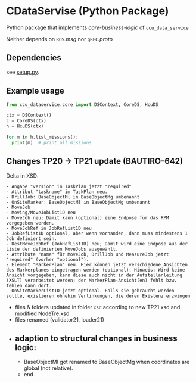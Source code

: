 # CDataServise (Python Package)

Python package that implements *core-business-logic* of `ccu_data_service`

Neither depends on `ROS`*.msg* nor `gRPC`*.proto*

## Dependencies

see [setup.py](setup.py).

## Example usage

```python
from ccu_dataservice.core import DSContext, CoreDS, HcuDS

ctx = DSContext()
c = CoreDS(ctx)
h = HcuDS(ctx)

for m in h.list_missions():
  print(m)  # print all missions
```

## Changes TP20 -> TP21 update (BAUTIRO-642)

Delta in XSD:

```text
- Angabe "version" in TaskPlan jetzt "required"
- Attribut "taskname" im TaskPlan neu.
- DrillJob: BaseObjectMl in BaseObjectMg umbenannt
- OnSiteMarker: BaseObjectMl in BaseObjectMg umbenannt
- MoveJob
- Moving/MoveJobList1D neu
- MoveJob neu; Damit kann (optional) eine Endpose für das RPM vorgegeben werden.
- MoveJobRef in JobRefList1D neu
- JobRefList1D optional, aber wenn vorhanden, dann muss mindestens 1 Job definiert sein.
- DestMoveJobRef (JobRefList1D) neu; Damit wird eine Endpose aus der Liste der definierten MoveJobs ausgewählt.
- Attribute "name" für MoveJob, DrillJob und MeasureJob jetzt "required" (vorher "optional").
- Element "MarkerPlan" neu. Hier können jetzt verschiedene Ansichten des Markerplanes eingetragen werden (optional). Hinweis: Wird keine Ansicht vorgegeben, kann diese auch nicht in der Aufstellanleitung (XSLT) verarbeitet werden; der MarkerPlan-Ansicht(en) fehlt bzw. fehlen dann dort.
- OnSiteMarkerList1D jetzt optional. Falls sie gebraucht werden sollte, existieren ohnehin Verlinkungen, die deren Existenz erzwingen
```

- files & folders updated in folder `xsd` according to new TP21.xsd and modified NodeTre.xsd
- files renamed (validator21, loader21)
- adaption to structural changes in business logic:
  -
  - BaseObjectMl got renamed to BaseObjectMg when coordinates are global (not relative).
  - end
